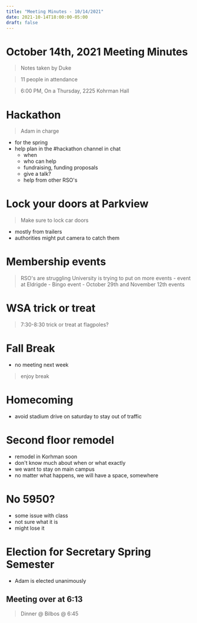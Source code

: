 ```yaml
---
title: "Meeting Minutes - 10/14/2021"
date: 2021-10-14T18:00:00-05:00
draft: false
---
```


# October 14th, 2021 Meeting Minutes
> Notes taken by Duke

> 11 people in attendance

> 6:00 PM, On a Thursday, 2225 Kohrman Hall

# Hackathon
> Adam in charge
- for the spring
- help plan in the #hackathon channel in chat
    - when
    - who can help
    - fundraising, funding proposals
    - give a talk?
    - help from other RSO's

# Lock your doors at Parkview
> Make sure to lock car doors
- mostly from trailers
- authorities might put camera to catch them

# Membership events
> RSO's are struggling
> University is trying to put on more events
    - event at Eldrigde
    - Bingo event
    - October 29th and November 12th events

# WSA trick or treat
> 7:30-8:30 trick or treat at flagpoles?

# Fall Break
- no meeting next week
> enjoy break

# Homecoming
- avoid stadium drive on saturday to stay out of traffic

# Second floor remodel
- remodel in Korhman soon
- don't know much about when or what exactly
- we want to stay on main campus
- no matter what happens, we will have a space, somewhere

# No 5950?
- some issue with class
- not sure what it is
- might lose it

# Election for Secretary Spring Semester
- Adam is elected unanimously

## Meeting over at 6:13
> Dinner @ Bilbos @ 6:45